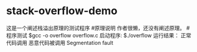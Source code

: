 # stack-overflow-demo
这是一个阐述栈溢出原理的测试程序
#原理说明
作者很懒，还没有阐述原理。
#程序测试
$gcc -o overflow overflow.c
启动程序:
$./overflow
运行结果：
 正常代码调用
 恶意代码被调用
 Segmentation fault

